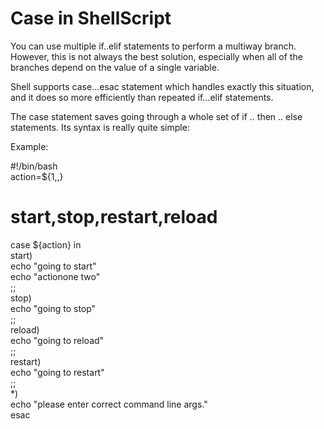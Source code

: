 <h1> Case in ShellScript </h1>


<p>
You can use multiple if..elif statements to perform a multiway branch. However, this is not always the best solution, especially when all of the branches depend on the value of a single variable.<br>

Shell supports case...esac statement which handles exactly this situation, and it does so more efficiently than repeated if...elif statements.<br>

The case statement saves going through a whole set of if .. then .. else statements. Its syntax is really quite simple:<br>

Example:<br>

#!/bin/bash<br>
action=${1,,}<br>
# start,stop,restart,reload<br>
case ${action} in<br>
    start)<br>
        echo "going to start"<br>
        echo "actionone two"<br>
        ;;<br>
    stop)<br>
        echo "going to stop"<br>
        ;;<br>
    reload)<br>
        echo "going to reload"<br>
        ;;<br>
    restart)<br>
        echo "going to restart"<br>
        ;;<br>
    *)<br>
        echo "please enter correct command line args."<br>
esac<br>

</p>